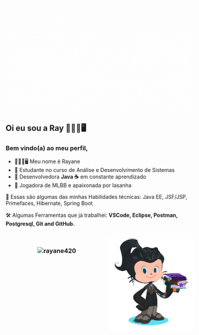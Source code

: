 
<!--
**Rayane420/Rayane420** is a ✨ _special_ ✨ repository because its `README.md` (this file) appears on your GitHub profile. -->

![gif da tela login](https://github.com/Rayane420/Rayane420/blob/main/capa.gif)

## Oi eu sou a Ray 👩🏻‍💼🖥️
### Bem vindo(a) ao meu perfil,

</p>

- 👩🏻‍💼🖥️ Meu nome é Rayane </strong>
- 🍁 Estudante no curso de Análise e Desenvolvimento de Sistemas 
- 🍁 Desenvolvedora  <strong>Java ☕</strong> em constante aprendizado 
- 🍁 Jogadora de MLBB e apaixonada por lasanha


</p>


<p align="left">
  🧩 Essas são algumas das minhas Habilidades técnicas: 
  Java EE, JSF/JSP, Primefaces, Hibernate, Spring Boot
</p>

<p align="left">
  🛠️ Algumas Ferramentas que já trabalhei: <strong>VSCode, Eclipse, Postman, Postgresql, Git and GitHub.</strong>
</p>

<br/>

<img src="https://github.com/Rayane420/Rayane420/blob/main/octocat.png" min-width="230px" max-width="230px" width="230px" align="right" alt="Octocat">

<h3 align="center">
<img  src="https://github-readme-stats.vercel.app/api?username=rayane420&show_icons=true&theme=default" alt="rayane420" />
</h3>
<!--

<br/>
<h3 align="center">
<img src="https://github-readme-stats.vercel.app/api/top-langs?username=rayane420&show_icons=true&locale=en&layout=compact&theme=default" alt="rayane420" />
</h3>


 



<br/>


[![Linkedin Badge](https://img.shields.io/badge/-Rayane%20Maciel-6633cc?style=radical-square&logo=Linkedin&logoColor=white&link=https://www.linkedin.com/in/rayane-maciel/)](https://www.linkedin.com/in/rayane-maciel/) 
[![Gmail Badge](https://img.shields.io/badge/-rayanemaciel10@gmail.com-6633cc?style=flat-square&logo=Gmail&logoColor=white&link=mailto:rayanemaciel10@gmail.com)](mailto:rayanemaciel10@gmail.com)
-->
